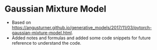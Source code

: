 # Gaussian Mixture Model

* Based on https://angusturner.github.io/generative_models/2017/11/03/pytorch-gaussian-mixture-model.html.
* Added notes and formulas and added some code snippets for future reference to understand the code. 
